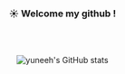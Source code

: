 <div align="center"> 

### :sunny: Welcome my github !


 <br/> <br/>
 
![yuneeh's GitHub stats](https://github-readme-stats.vercel.app/api?username=ynoep&show_icons=true&bg_color=fbf9f3&title_color=2B3467&text_color=EB455F&icon_color=EB455F)

</div>
